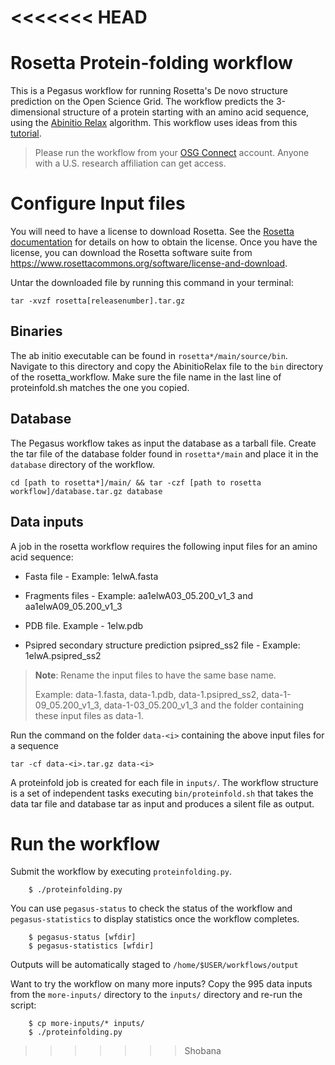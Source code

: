 <<<<<<< HEAD
=======
# Rosetta Protein-folding workflow

This is a Pegasus workflow for running Rosetta's De novo structure prediction on the Open Science Grid. The workflow predicts the 3-dimensional structure of a protein starting with an amino acid sequence, using the [Abinitio Relax](https://new.rosettacommons.org/docs/latest/application_documentation/structure_prediction/abinitio-relax#algorithm) algorithm. This workflow uses ideas from this [tutorial](https://www.rosettacommons.org/demos/latest/tutorials/denovo_structure_prediction/Denovo_structure_prediction).

> Please run the workflow from your [OSG Connect](https://www.osgconnect.net) account. Anyone with a U.S. research affiliation can get access.


# Configure Input files
You will need to have a license to download Rosetta. See the [Rosetta documentation](https://www.rosettacommons.org/demos/latest/tutorials/install_build/install_build) for details on how to obtain the license. Once you have the license, you can download the Rosetta software suite from https://www.rosettacommons.org/software/license-and-download.

Untar the downloaded file by running this command in your terminal:

```tar -xvzf rosetta[releasenumber].tar.gz```

## Binaries

The ab initio executable can be found in ```rosetta*/main/source/bin```. Navigate to this directory and copy the AbinitioRelax file to the ```bin``` directory of the rosetta_workflow. Make sure the file name in the last line of proteinfold.sh matches the one you copied. 

## Database
The Pegasus workflow takes as input the database as a tarball file. Create the tar file of the database folder found in ```rosetta*/main``` and place it in the ```database``` directory of the workflow. 

```cd [path to rosetta*]/main/ && tar -czf [path to rosetta workflow]/database.tar.gz database```

## Data inputs
A job in the rosetta workflow requires the following input files for an amino acid sequence:

* Fasta file - Example: 1elwA.fasta

* Fragments files - Example: aa1elwA03_05.200_v1_3 and aa1elwA09_05.200_v1_3

* PDB file. Example - 1elw.pdb

* Psipred secondary structure prediction psipred_ss2 file - Example: 1elwA.psipred_ss2

> **Note**: Rename the input files to have the same base name. 
>               
> Example: data-1.fasta, data-1.pdb, data-1.psipred_ss2, data-1-09_05.200_v1_3, data-1-03_05.200_v1_3 and the folder containing these input files as data-1.

Run the command on the folder ```data-<i>``` containing the above input files for a sequence

```tar -cf data-<i>.tar.gz data-<i> ```

A proteinfold job is created for each file in ```inputs/```. The workflow structure is a set of independent tasks executing ```bin/proteinfold.sh``` that takes the data tar file and database tar as input and produces a silent file as output.

# Run the workflow

Submit the workflow by executing ```proteinfolding.py```.

        $ ./proteinfolding.py

You can use ```pegasus-status``` to check the status of the workflow and ```pegasus-statistics``` to display statistics once the workflow completes. 

        $ pegasus-status [wfdir]
        $ pegasus-statistics [wfdir]

Outputs will be automatically staged to ```/home/$USER/workflows/output```

Want to try the workflow on many more inputs? Copy the 995 data inputs from the ```more-inputs/``` directory to the ```inputs/``` directory and re-run the script:

        $ cp more-inputs/* inputs/
        $ ./proteinfolding.py

>>>>>>> Shobana

